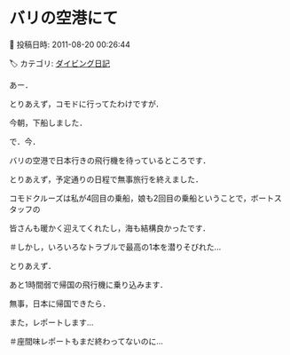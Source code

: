 # バリの空港にて

📅 投稿日時: 2011-08-20 00:26:44

🏷️ カテゴリ: [ダイビング日記](ce3a7a8d424d112fce83ee85c81a0e344.md)

あー．





とりあえず，コモドに行ってたわけですが．


今朝，下船しました．


で．今．


バリの空港で日本行きの飛行機を待っているところです．





とりあえず，予定通りの日程で無事旅行を終えました．





コモドクルーズは私が4回目の乗船，娘も2回目の乗船ということで，ボートスタッフの


皆さんも暖かく迎えてくれたし，海も結構良かったです．


＃しかし，いろいろなトラブルで最高の1本を潜りそびれた…





とりあえず．


あと1時間弱で帰国の飛行機に乗り込みます．


無事，日本に帰国できたら．


また，レポートします…





＃座間味レポートもまだ終わってないのに…
